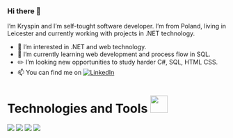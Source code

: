 ### Hi there 👋




I’m Kryspin and I’m self-tought software developer. I’m from Poland, living in Leicester and currently working with projects in .NET technology.
- 👀 I’m interested in .NET and web technology.
- 🌱 I’m currently learning web development and process flow in SQL.
- ✏️ I’m looking new opportunities to study harder C#, SQL, HTML CSS.
- 📫 You can find me on    [![LinkedIn][1.2]][1] 





# Technologies and Tools <img src="https://emojipedia-us.s3.dualstack.us-west-1.amazonaws.com/thumbs/120/microsoft/209/desktop-computer_1f5a5.png" width="40px">
![](https://img.shields.io/badge/OS-Windows-informational?style=flat&logo=data:image/svg%2bxml;base64,<BASE64_DATA>)
![](https://img.shields.io/badge/Editor-VisualStudio-informational?style=flat&logo=data:image/svg%2bxml;base64,<BASE64_DATA>)
![](https://img.shields.io/badge/Code-ASP.NET-informational?style=flat&logo=data:image/svg%2bxml;base64,<BASE64_DATA>)
![](https://img.shields.io/badge/Tools-MSSQL-informational?style=flat&logo=data:image/svg%2bxml;base64,<BASE64_DATA>)

<!-- Icons -->

[1.2]: https://icons.iconarchive.com/icons/danleech/simple/16/linkedin-icon.png
[2.2]: https://simpleicons.org/icons/windows.svg


<!-- Links to your social media accounts -->

[1]: https://www.linkedin.com/in/kryspin-trawnik-5143b897/?locale=en_US
